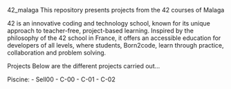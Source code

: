 42_malaga
This repository presents projects from the 42 courses of Malaga

42 is an innovative coding and technology school, known for its unique approach to teacher-free, project-based learning. Inspired by the philosophy of the 42 school in France, it offers an accessible education for developers of all levels, where students, Born2code, learn through practice, collaboration and problem solving.

Projects
Below are the different projects carried out...

Piscine: 
	-	Sell00
	-	C-00
	-	C-01
	-	C-02